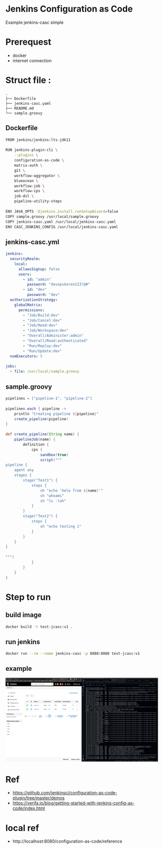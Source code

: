 # Jenkins Configuration as Code

Example jenkins-casc simple 

# Prerequest
- docker
- internet connection

# Struct file :

```
.
├── Dockerfile
├── jenkins-casc.yaml
├── README.md
└── sample.groovy
```

## Dockerfile 

```bash
FROM jenkins/jenkins:lts-jdk11

RUN jenkins-plugin-cli \
    --plugins \
    configuration-as-code \
    matrix-auth \
    git \
    workflow-aggregator \
    blueocean \
    workflow-job \
    workflow-cps \
    job-dsl \
    pipeline-utility-steps

ENV JAVA_OPTS -Djenkins.install.runSetupWizard=false
COPY sample.groovy /usr/local/sample.groovy
COPY jenkins-casc.yaml /usr/local/jenkins-casc.yaml
ENV CASC_JENKINS_CONFIG /usr/local/jenkins-casc.yaml
```

## jenkins-casc.yml

```yaml
jenkins:
  securityRealm:
    local:
      allowsSignup: false
      users:
        - id: "admin"
          password: "devopskeren123!@#"
        - id: "dev"
          password: "dev"
  authorizationStrategy:
    globalMatrix:
      permissions:
        - "Job/Build:dev"
        - "Job/Cancel:dev"
        - "Job/Read:dev"
        - "Job/Workspace:dev"
        - "Overall/Administer:admin"
        - "Overall/Read:authenticated"
        - "Run/Replay:dev"
        - "Run/Update:dev"
  numExecutors: 5

jobs:
  - file: /usr/local/sample.groovy

```

## sample.groovy

```groovy
pipelines = ["pipeline-1", "pipeline-2"]

pipelines.each { pipeline ->
    println "Creating pipeline ${pipeline}"
    create_pipeline(pipeline)
}

def create_pipeline(String name) {
    pipelineJob(name) {
        definition {
            cps {
                sandbox(true)
                script("""
pipeline {
    agent any
    stages {
        stage("Test1") {
            steps {
                sh "echo 'helo from ${name}'"
                sh "whoami"
                sh "ls -lah"
            }
        }
        stage("Test2") {
            steps {
                sh "echo testing 1"
            }
        }
    }
}

""")
            }
        }
    }
}
```

# Step to run

## build image
```bash
docker build -t test-jcasc:v1 .
```

## run jenkins
```bash
docker run --rm --name jenkins-casc -p 8080:8080 test-jcasc:v1
```
## example

![](2022-10-03-13-42-20.png)

# Ref
- https://github.com/jenkinsci/configuration-as-code-plugin/tree/master/demos
- https://verifa.io/blog/getting-started-with-jenkins-config-as-code/index.html

# local ref
- http://localhost:8080/configuration-as-code/reference
